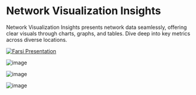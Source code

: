 # Network Visualization Insights
Network Visualization Insights presents network data seamlessly, offering clear visuals through charts, graphs, and tables. Dive deep into key metrics across diverse locations.

[![Farsi Presentation](https://github.com/amastaneh/network-visualization-insights/assets/6195199/491febbc-0295-4dd1-bb78-0efae3550856)](https://www.loom.com/share/7610069df4c8487190b1549bc6cc1584)

![image](https://github.com/amastaneh/network-visualization-insights/assets/6195199/2aebbeb5-36a7-42a5-92d5-faf3127bb5ec)

![image](https://github.com/amastaneh/network-visualization-insights/assets/6195199/19e8d2da-4914-432f-ae63-5e6d649d5ccf)

![image](https://github.com/amastaneh/network-visualization-insights/assets/6195199/26b5ec15-f324-4390-8666-9f96828c585a)



